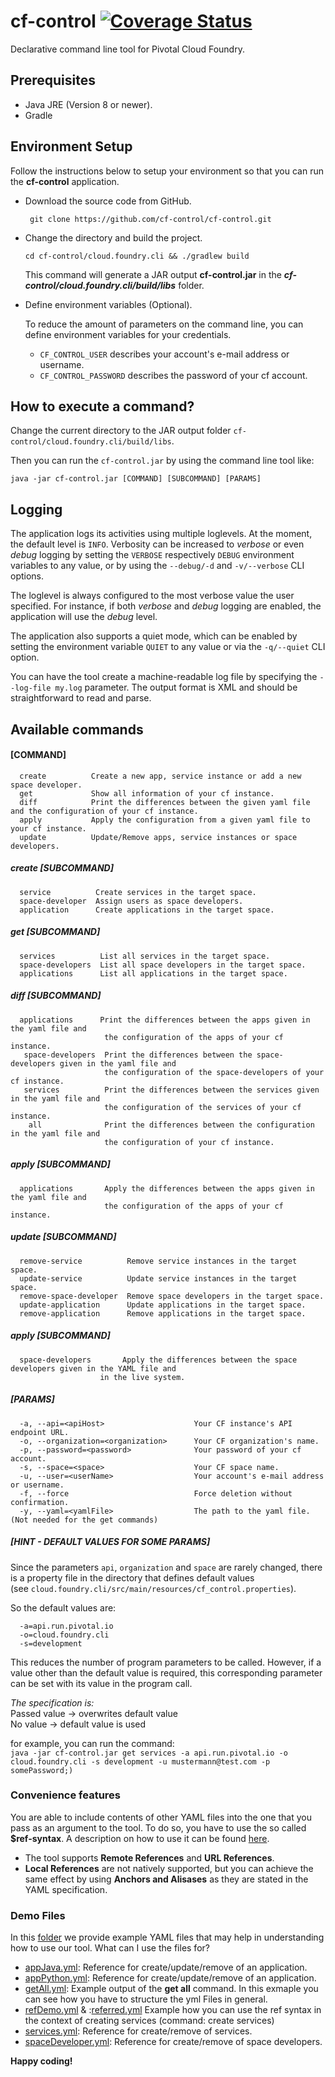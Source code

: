 # cf-control [![Coverage Status](https://coveralls.io/repos/github/cf-control/cf-control/badge.svg?branch=master)](https://coveralls.io/github/cf-control/cf-control?branch=master)

Declarative command line tool for Pivotal Cloud Foundry.


## Prerequisites

* Java JRE (Version 8 or newer).
* Gradle


## Environment Setup

Follow the instructions below to setup your environment so that
you can run the __cf-control__ application.

* Download the source code from GitHub.

  ``` git clone https://github.com/cf-control/cf-control.git```

* Change the directory and build the project.

  ```cd cf-control/cloud.foundry.cli && ./gradlew build```

  This command will generate a JAR output __cf-control.jar__
  in the **_cf-control/cloud.foundry.cli/build/libs_** folder.

* Define environment variables (Optional).

    To reduce the amount of parameters on the command line, you can define environment variables for your credentials.

  * ```CF_CONTROL_USER``` describes your account's e-mail address or username.
  * ```CF_CONTROL_PASSWORD``` describes the password of your cf account.


## How to execute a command?

Change the current directory to the JAR output folder `cf-control/cloud.foundry.cli/build/libs`.

Then you can run the `cf-control.jar` by using the command line tool like:

```
java -jar cf-control.jar [COMMAND] [SUBCOMMAND] [PARAMS]
```


## Logging

The application logs its activities using multiple loglevels. At the moment, the default level is `INFO`. Verbosity can be increased to *verbose* or even *debug* logging by setting the `VERBOSE` respectively `DEBUG` environment variables to any value, or by using the `--debug/-d` and `-v/--verbose` CLI options.

The loglevel is always configured to the most verbose value the user specified. For instance, if both *verbose* and *debug* logging are enabled, the application will use the *debug* level.

The application also supports a quiet mode, which can be enabled by setting the environment variable `QUIET` to any value or via the `-q/--quiet` CLI option.

You can have the tool create a machine-readable log file by specifying the `--log-file my.log` parameter. The output format is XML and should be straightforward to read and parse.


## Available commands

#### [COMMAND]

```
  create          Create a new app, service instance or add a new space developer.
  get             Show all information of your cf instance.
  diff            Print the differences between the given yaml file and the configuration of your cf instance.
  apply           Apply the configuration from a given yaml file to your cf instance.
  update          Update/Remove apps, service instances or space developers.
```


##### create [SUBCOMMAND]

```
  service          Create services in the target space.
  space-developer  Assign users as space developers.
  application      Create applications in the target space.
```


##### get [SUBCOMMAND]

```
  services          List all services in the target space.
  space-developers  List all space developers in the target space.
  applications      List all applications in the target space.
```


##### diff [SUBCOMMAND]

```
  applications      Print the differences between the apps given in the yaml file and
                     the configuration of the apps of your cf instance.
   space-developers  Print the differences between the space-developers given in the yaml file and
                     the configuration of the space-developers of your cf instance.
   services          Print the differences between the services given in the yaml file and
                     the configuration of the services of your cf instance.
    all              Print the differences between the configuration in the yaml file and
                     the configuration of your cf instance.
```
##### apply [SUBCOMMAND]

```
  applications       Apply the differences between the apps given in the yaml file and
                     the configuration of the apps of your cf instance.
```

##### update [SUBCOMMAND]

```
  remove-service          Remove service instances in the target space.
  update-service          Update service instances in the target space.
  remove-space-developer  Remove space developers in the target space.
  update-application      Update applications in the target space.
  remove-application      Remove applications in the target space.
```

##### apply [SUBCOMMAND]
```
  space-developers       Apply the differences between the space developers given in the YAML file and
                    in the live system.
```

##### [PARAMS]

```
  -a, --api=<apiHost>                    Your CF instance's API endpoint URL.
  -o, --organization=<organization>      Your CF organization's name.
  -p, --password=<password>              Your password of your cf account.
  -s, --space=<space>                    Your CF space name.
  -u, --user=<userName>                  Your account's e-mail address or username.
  -f, --force                            Force deletion without confirmation.
  -y, --yaml=<yamlFile>                  The path to the yaml file. (Not needed for the get commands)
```

##### [HINT - DEFAULT VALUES FOR SOME PARAMS]

Since the parameters `api`, `organization` and `space` are rarely changed, there is a property file 
in the directory that defines default values   
(see `cloud.foundry.cli/src/main/resources/cf_control.properties`).

So the default values are:
```
  -a=api.run.pivotal.io
  -o=cloud.foundry.cli
  -s=development
```

This reduces the number of program parameters to be called.
However, if a value other than the default value is required, 
this corresponding parameter can be set with its value in the program call.

*The specification is:*  
Passed value -> overwrites default value  
No value -> default value is used 

  for example, you can run the command:   
  ```java -jar cf-control.jar get services -a api.run.pivotal.io -o cloud.foundry.cli -s development -u mustermann@test.com -p somePassword;)```


### Convenience features

You are able to include contents of other YAML files into the one that you pass as an argument to the tool. To do so, you have to use the so called **$ref-syntax**. A description on how to use it can be found [here](https://swagger.io/docs/specification/using-ref/).
* The tool supports **Remote References** and **URL References**.
* **Local References** are not natively supported, but you can achieve the same effect by using **Anchors and Alisases** as they are stated in the YAML specification.


### Demo Files

In this [folder](cloud.foundry.cli/src/test/resources/demo/) we provide example YAML files that may help in
understanding how to use our tool. What can I use the files for?

* [appJava.yml](cloud.foundry.cli/src/test/resources/demo/appJava.yml): Reference for create/update/remove of an 
application.
* [appPython.yml](cloud.foundry.cli/src/test/resources/demo/appPython.yml): Reference for create/update/remove of an
application.
* [getAll.yml](cloud.foundry.cli/src/test/resources/demo/appJava.yml): Example output of the **get all** command. 
In this exmaple you can see how you have to structure the yml Files in general.
* [refDemo.yml](cloud.foundry.cli/src/test/resources/demo/refDemo.yml) & 
:[referred.yml](cloud.foundry.cli/src/test/resources/demo/referred.yml) Example how you can use the ref syntax in the 
context of creating services (command: create services)
* [services.yml](cloud.foundry.cli/src/test/resources/demo/services.yml): Reference for create/remove of 
services.
* [spaceDeveloper.yml](cloud.foundry.cli/src/test/resources/demo/spaceDeveloper.yml):  Reference for create/remove of 
space developers.

__Happy coding!__
